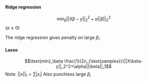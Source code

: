 

#### Ridge regression
 $$\text{min}_\beta||X\beta-y||_2^2+\alpha||\beta||_2^2$$
($a \geq 0$)

The ridge regression gives penalty on large $\beta_i$.

#### Lasso
$$\text{min}_\beta \frac{1}{2n_{\text{samples}}}||X\beta-y||_2^2+\alpha||\beta||_1$$
Note: $||x||_1 = \sum{|x_i|}$
Also punchises large $\beta_i$
